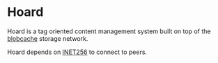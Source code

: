 # Hoard

Hoard is a tag oriented content management system built on top of the [blobcache](https://github.com/blobcache/blobcache) storage network.

Hoard depends on [INET256](https://github.com/inet256/inet256) to connect to peers.
